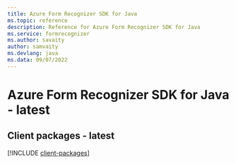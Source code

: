```yaml
---
title: Azure Form Recognizer SDK for Java
ms.topic: reference
description: Reference for Azure Form Recognizer SDK for Java
ms.service: formrecognizer
ms.author: savaity
author: samvaity
ms.devlang: java
ms.data: 09/07/2022
---
```

# Azure Form Recognizer SDK for Java - latest

## Client packages - latest
[!INCLUDE [client-packages](form-recognizer-client-index.md)]